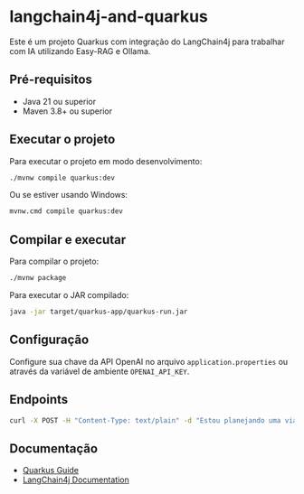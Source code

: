 # langchain4j-and-quarkus

Este é um projeto Quarkus com integração do LangChain4j para trabalhar com IA utilizando Easy-RAG e Ollama.

## Pré-requisitos

- Java 21 ou superior
- Maven 3.8+ ou superior

## Executar o projeto

Para executar o projeto em modo desenvolvimento:

```bash
./mvnw compile quarkus:dev
```

Ou se estiver usando Windows:

```bash
mvnw.cmd compile quarkus:dev
```

## Compilar e executar

Para compilar o projeto:

```bash
./mvnw package
```

Para executar o JAR compilado:

```bash
java -jar target/quarkus-app/quarkus-run.jar
```

## Configuração

Configure sua chave da API OpenAI no arquivo `application.properties` ou através da variável de ambiente `OPENAI_API_KEY`.

## Endpoints

```sh
curl -X POST -H "Content-Type: text/plain" -d "Estou planejando uma viagem para o Japão, qual melhor época?" http://localhost:8080/travel
```

## Documentação

- [Quarkus Guide](https://quarkus.io/guides/)
- [LangChain4j Documentation](https://docs.langchain4j.dev/)
